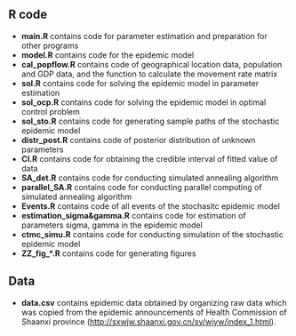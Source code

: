 ## R code
* **main.R** contains code for parameter estimation and preparation for other programs
* **model.R** contains code for the epidemic model
* **cal_popflow.R** contains code of geographical location data, population and GDP data, and the function to calculate the movement rate matrix
* **sol.R** contains code for solving the epidemic model in parameter estimation
* **sol_ocp.R** contains code for solving the epidemic model in optimal control problem
* **sol_sto.R** contains code for generating sample paths of the stochastic epidemic model
* **distr_post.R** contains code of posterior distribution of unknown parameters
* **CI.R** contains code for obtaining the credible interval of fitted value of data
* **SA_det.R** contains code for conducting simulated annealing algorithm
* **parallel_SA.R** contains code for conducting parallel computing of simulated annealing algorithm
* **Events.R** contains code of all events of the stochasitc epidemic model
* **estimation_sigma&gamma.R** contains code for estimation of parameters sigma, gamma in the epidemic model
* **ctmc_simu.R** contains code for conducting simulation of the stochastic epidemic model
* **ZZ_fig_*.R** contains code for generating figures

## Data
* **data.csv** contains epidemic data obtained by organizing raw data which was copied from the epidemic announcements of Health Commission of Shaanxi province (http://sxwjw.shaanxi.gov.cn/sy/wjyw/index_1.html).
